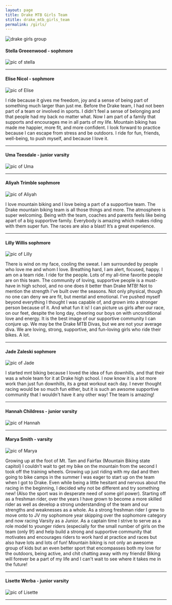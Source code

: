 ```yaml
---
layout: page
title: Drake MTB Girls Team
stitle: drake_mtb_girls_team
permalink: /girls/
---
```


![drake girls group](../images/drake_girls_group.png)

#### Stella Greeenwood - sophmore

![pic of stella](../images/girls_stella.jpg)

****

#### Elise Nicol - sophmore

![pic of Elise](../images/girls_elise.jpg)

I ride because it gives me freedom, joy and a sense of being part of something much larger than just me. Before the Drake team, I had not been part of a team or involved in sports. I didn't feel a sense of belonging and that people had my back no matter what. Now I am part of a family that supports and encourages me in all parts of my life. Mountain biking has made me happier, more fit, and more confident. I look forward to practice because I can escape from stress and be outdoors. I ride for fun, friends, well-being, to push myself, and because I love it.

****

#### Uma Teesdale - junior varsity

![pic of Uma](../images/girls_uma.jpg)

****

#### Aliyah Trimble sophmore

![pic of Aliyah](../images/girls_aliyah.jpg)

I love mountain biking and I love being a part of a supportive team. The Drake mountain biking team is all those things and more. The atmosphere is super welcoming.  Being with the team, coaches and parents feels like being apart of a big supportive family. Everybody is amazing which makes riding with them super fun. The races are also a blast! It’s a great experience.

****

#### Lilly Willis sophmore

![pic of Lilly](../images/girls_lilly.jpg)

There is wind on my face, cooling the sweat. I am surrounded by people who love me and whom I love. Breathing hard, I am alert, focused, happy. I am on a team ride.
I ride for the people. Lots of my all-time favorite people are on this team. The community of loving, supportive people is a must-have in high school, and no one does it better than Drake MTB!
Not to mention the strength I've built over the seasons. Not only physical, though no one can deny we are fit, but mental and emotional. I've pushed myself beyond everything I thought I was capable of, and grown into a stronger person because of it.
And what fun it is! I can picture us girls after our race, on our feet, despite the long day, cheering our boys on with unconditional love and energy. It is the best image of our supportive community I can conjure up.
We may be the Drake MTB Divas, but we are not your average diva. We are loving, strong, supportive, and fun-loving girls who ride their bikes. A lot.

****

#### Jade Zaleski sophmore

![pic of Jade](../images/girls_jade.jpg)

I started mnt biking because I loved the idea of fun downhills, and that their was a whole team for it at Drake high school. I now know it is a lot more work than just fun downhills, its a great workout each day. I never thought racing would be so much fun either, but it is such an awsome supportive community that I wouldn't have it any other way! The team is amazing!

****

#### Hannah Childress - junior varsity

![pic of Hannah](../images/girls_hannah.jpg)

****

#### Marya Smith - varsity

![pic of Marya](../images/girls_marya.jpg)

Growing up at the foot of Mt. Tam and Fairfax (Mountain Biking state capitol) I couldn’t wait to get my bike on the mountain from the second I took off the training wheels. Growing up just riding with my dad and then going to bike camps in the summer I was eager to start up on the team when I got to Drake. Even while being a little hesitant and nervous about the racing in the beginning, I decided why not be different and try something new! (Also the sport was in desperate need of some girl power). Starting off as a freshman rider, over the years I have grown to become a more skilled rider as well as develop a strong understanding of the team and our strengths and weaknesses as a whole. As a strong freshman rider I grew to move onto to JV my sophomore year skipping over the sophomore category and now racing Varsity as a Junior. As a captain time I strive to serve as a role model to younger riders (especially for the small number of girls on the team (only 9!) and help build a strong and supportive community that motivates and encourages riders to work hard at practice and races but also have lots and lots of fun! Mountain biking is not only an awesome group of kids but an even better sport that encompasses both my love for the outdoors, being active, and chit chatting away with my friends! Biking will forever be a part of my life and I can't wait to see where it takes me in the future!

****

#### Lisette Werba - junior varsity

![pic of Lisette](../images/girls_lisette.jpg)

****
